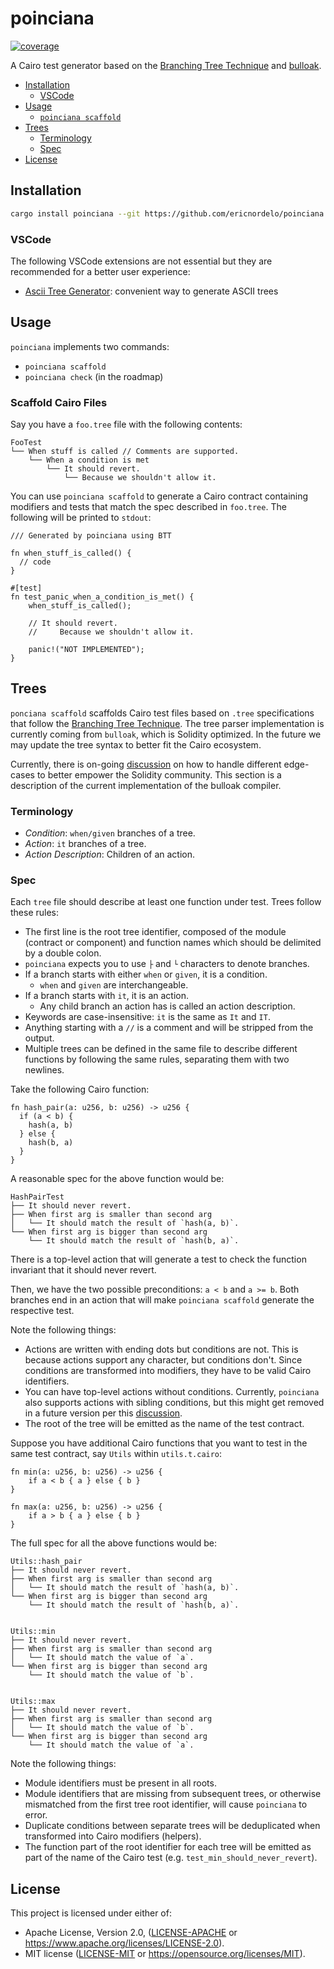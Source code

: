 # poinciana

[![coverage](https://codecov.io/github/ericnordelo/poinciana/coverage.svg?branch=main)](https://codecov.io/gh/ericnordelo/poinciana)

A Cairo test generator based on the
[Branching Tree Technique](https://twitter.com/PaulRBerg/status/1682346315806539776)
and [bulloak](https://github.com/alexfertel/bulloak).

- [Installation](#installation)
  - [VSCode](#vscode)
- [Usage](#usage)
  - [`poinciana scaffold`](#scaffold-cairo-files)
- [Trees](#trees)
  - [Terminology](#terminology)
  - [Spec](#spec)
- [License](#license)

## Installation

```bash
cargo install poinciana --git https://github.com/ericnordelo/poinciana
```

### VSCode

The following VSCode extensions are not essential but they are recommended for a
better user experience:

- [Ascii Tree Generator](https://marketplace.visualstudio.com/items?itemName=aprilandjan.ascii-tree-generator):
  convenient way to generate ASCII trees

## Usage

`poinciana` implements two commands:

- `poinciana scaffold`
- `poinciana check` (in the roadmap)

### Scaffold Cairo Files

Say you have a `foo.tree` file with the following contents:

```tree
FooTest
└── When stuff is called // Comments are supported.
    └── When a condition is met
        └── It should revert.
            └── Because we shouldn't allow it.
```

You can use `poinciana scaffold` to generate a Cairo contract containing
modifiers and tests that match the spec described in `foo.tree`. The following
will be printed to `stdout`:

```solidity
/// Generated by poinciana using BTT

fn when_stuff_is_called() {
  // code
}

#[test]
fn test_panic_when_a_condition_is_met() {
    when_stuff_is_called();

    // It should revert.
    //     Because we shouldn't allow it.

    panic!("NOT IMPLEMENTED");
}
```

## Trees

`ponciana scaffold` scaffolds Cairo test files based on `.tree` specifications
that follow the
[Branching Tree Technique](https://twitter.com/PaulRBerg/status/1682346315806539776). The tree parser implementation is currently coming from `bulloak`, which is Solidity optimized. In the future we may update the tree syntax to better fit the Cairo ecosystem.

Currently, there is on-going
[discussion](https://github.com/alexfertel/bulloak/discussions) on how to handle
different edge-cases to better empower the Solidity community. This section is a
description of the current implementation of the bulloak compiler.

### Terminology

- _Condition_: `when/given` branches of a tree.
- _Action_: `it` branches of a tree.
- _Action Description_: Children of an action.

### Spec

Each `tree` file should describe at least one function under test. Trees follow
these rules:

- The first line is the root tree identifier, composed of the module (contract or component) and
  function names which should be delimited by a double colon.
- `poinciana` expects you to use `├` and `└` characters to denote branches.
- If a branch starts with either `when` or `given`, it is a condition.
  - `when` and `given` are interchangeable.
- If a branch starts with `it`, it is an action.
  - Any child branch an action has is called an action description.
- Keywords are case-insensitive: `it` is the same as `It` and `IT`.
- Anything starting with a `//` is a comment and will be stripped from the
  output.
- Multiple trees can be defined in the same file to describe different functions
  by following the same rules, separating them with two newlines.

Take the following Cairo function:

```cairo
fn hash_pair(a: u256, b: u256) -> u256 {
  if (a < b) {
    hash(a, b)
  } else {
    hash(b, a)
  }
}
```

A reasonable spec for the above function would be:

```tree
HashPairTest
├── It should never revert.
├── When first arg is smaller than second arg
│   └── It should match the result of `hash(a, b)`.
└── When first arg is bigger than second arg
    └── It should match the result of `hash(b, a)`.
```

There is a top-level action that will generate a test to check the function
invariant that it should never revert.

Then, we have the two possible preconditions: `a < b` and `a >= b`. Both
branches end in an action that will make `poinciana scaffold` generate the
respective test.

Note the following things:

- Actions are written with ending dots but conditions are not. This is because
  actions support any character, but conditions don't. Since conditions are
  transformed into modifiers, they have to be valid Cairo identifiers.
- You can have top-level actions without conditions. Currently, `poinciana` also
  supports actions with sibling conditions, but this might get removed in a
  future version per this
  [discussion](https://github.com/alexfertel/bulloak/issues/22).
- The root of the tree will be emitted as the name of the test contract.

Suppose you have additional Cairo functions that you want to test in the same
test contract, say `Utils` within `utils.t.cairo`:

```cairo
fn min(a: u256, b: u256) -> u256 {
    if a < b { a } else { b }
}

fn max(a: u256, b: u256) -> u256 {
    if a > b { a } else { b }
}
```

The full spec for all the above functions would be:

```tree
Utils::hash_pair
├── It should never revert.
├── When first arg is smaller than second arg
│   └── It should match the result of `hash(a, b)`.
└── When first arg is bigger than second arg
    └── It should match the result of `hash(b, a)`.


Utils::min
├── It should never revert.
├── When first arg is smaller than second arg
│   └── It should match the value of `a`.
└── When first arg is bigger than second arg
    └── It should match the value of `b`.


Utils::max
├── It should never revert.
├── When first arg is smaller than second arg
│   └── It should match the value of `b`.
└── When first arg is bigger than second arg
    └── It should match the value of `a`.
```

Note the following things:

- Module identifiers must be present in all roots.
- Module identifiers that are missing from subsequent trees, or otherwise
  mismatched from the first tree root identifier, will cause `poinciana` to error.
- Duplicate conditions between separate trees will be deduplicated when
  transformed into Cairo modifiers (helpers).
- The function part of the root identifier for each tree will be emitted as part
  of the name of the Cairo test (e.g. `test_min_should_never_revert`).

## License

This project is licensed under either of:

- Apache License, Version 2.0, ([LICENSE-APACHE](LICENSE-APACHE) or
  https://www.apache.org/licenses/LICENSE-2.0).
- MIT license ([LICENSE-MIT](LICENSE-MIT) or
  https://opensource.org/licenses/MIT).
